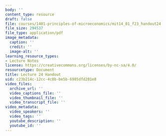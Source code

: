 ```yaml
---
body: ''
content_type: resource
draft: false
file: courses/1401-principles-of-microeconomics/mit14_01_f23_handout24.pdf
file_size: 294537
file_type: application/pdf
image_metadata:
  caption: ''
  credit: ''
  image-alt: ''
learning_resource_types:
- Lecture Notes
license: https://creativecommons.org/licenses/by-nc-sa/4.0/
resourcetype: Document
title: Lecture 24 Handout
uid: c23b214c-12cc-4c0b-be5b-6985dfd281e8
video_files:
  archive_url: ''
  video_captions_file: ''
  video_thumbnail_file: ''
  video_transcript_file: ''
video_metadata:
  video_speakers: ''
  video_tags: ''
  youtube_description: ''
  youtube_id: ''
---
```

